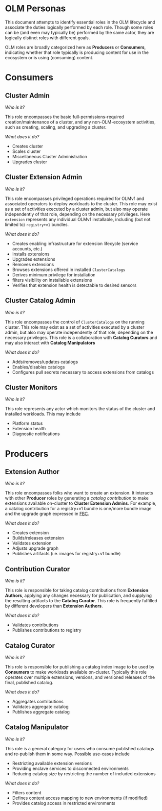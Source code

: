 # OLM Personas

This document attempts to identify essential roles in the OLM lifecycle and associate the duties logically performed by each role. Though some roles can be (and even may typically be) performed by the same actor, they are logically distinct roles with different goals.

OLM roles are broadly categorized here as **Producers** or **Consumers**, indicating whether that role typically is producing content for use in the ecosystem or is using (consuming) content.

# Consumers
## Cluster Admin
*Who is it?*

This role encompasses the basic full-permissions-required creation/maintenance of a cluster, and any non-OLM-ecosystem activities, such as creating, scaling, and upgrading a cluster.

*What does it do?*

- Creates cluster
- Scales cluster
- Miscellaneous Cluster Administration
- Upgrades cluster

## Cluster Extension Admin
*Who is it?*

This role encompasses privileged operations required for OLMv1 and associated operators to deploy workloads to the cluster. This role may exist as a set of activities executed by a cluster admin, but also may operate independently of that role, depending on the necessary privileges.
Here `extension` represents any individual OLMv1 installable, including (but not limited to) `registry+v1` bundles.

*What does it do?*

- Creates enabling infrastructure for extension lifecycle (service accounts, etc.)
- Installs extensions
- Upgrades extensions
- Removes extensions
- Browses extensions offered in installed `ClusterCatalogs`
- Derives minimum privilege for installation
- filters visibility on installable extensions
- Verifies that extension health is detectable to desired sensors

## Cluster Catalog Admin
*Who is it?*

This role encompasses the control of `ClusterCatalogs` on the running cluster.  This role may exist as a set of activities executed by a cluster admin, but also may operate independently of that role, depending on the necessary privileges.  This role is a collaboration with **Catalog Curators** and may also interact with **Catalog Manipulators**

*What does it do?*

- Adds/removes/updates catalogs
- Enables/disables catalogs
- Configures pull secrets necessary to access extensions from catalogs

## Cluster Monitors
*Who is it?*

This role represents any actor which monitors the status of the cluster and installed workloads.  This may include
- Platform status
- Extension health
- Diagnostic notifications


# Producers
## Extension Author
*Who is it?*

This role encompasses folks who want to create an extension.  It interacts with other **Producer** roles by generating a _catalog contribution_ to make extensions available on-cluster to **Cluster Extension Admins**. For example, a catalog contribution for a registry+v1 bundle is one/more bundle image and the upgrade graph expressed in [FBC](https://olm.operatorframework.io/docs/reference/file-based-catalogs/).

*What does it do?*
- Creates extension
- Builds/releases extension
- Validates extension
- Adjusts upgrade graph
- Publishes artifacts (i.e. images for registry+v1 bundle)

## Contribution Curator
*Who is it?*

This role is responsible for taking catalog contributions from **Extension Authors**, applying any changes necessary for publication, and supplying the resulting artifacts to the **Catalog Curator**. This role is frequently fulfilled by different developers than **Extension Authors**. 

*What does it do?*
- Validates contributions
- Publishes contributions to registry

## Catalog Curator
*Who is it?*

This role is responsible for publishing a catalog index image to be used by **Consumers** to make workloads available on-cluster.  Typically this role operates over multiple extensions, versions, and versioned releases of the final, published catalog. 

*What does it do?*
- Aggregates contributions
- Validates aggregate catalog
- Publishes aggregate catalog

## Catalog Manipulator
*Who is it?*

This role is a general category for users who consume published catalogs and re-publish them in some way.  Possible use-cases include
- Restricting available extension versions
- Providing enclave services to disconnected environments
- Reducing catalog size by restricting the number of included extensions

*What does it do?*
- Filters content
- Defines content access mapping to new environments (if modified)
- Provides catalog access in restricted environments



